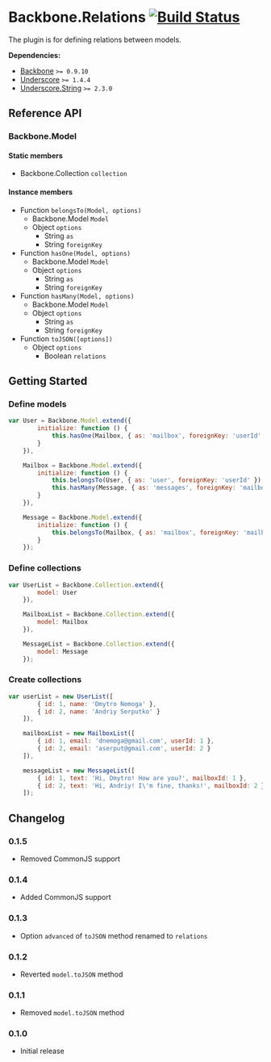﻿[lnk]: https://travis-ci.org/DreamTheater/Backbone.Relations
[img]: https://secure.travis-ci.org/DreamTheater/Backbone.Relations.png

# Backbone.Relations [![Build Status][img]][lnk]
The plugin is for defining relations between models.

**Dependencies:**

  - [Backbone](https://github.com/documentcloud/backbone) `>= 0.9.10`
  - [Underscore](https://github.com/documentcloud/underscore) `>= 1.4.4`
  - [Underscore.String](https://github.com/epeli/underscore.string) `>= 2.3.0`

## Reference API
### Backbone.Model
#### Static members
  - Backbone.Collection `collection`

#### Instance members
  - Function `belongsTo(Model, options)`
    - Backbone.Model `Model`
    - Object `options`
      - String `as`
      - String `foreignKey`
  - Function `hasOne(Model, options)`
    - Backbone.Model `Model`
    - Object `options`
      - String `as`
      - String `foreignKey`
  - Function `hasMany(Model, options)`
    - Backbone.Model `Model`
    - Object `options`
      - String `as`
      - String `foreignKey`
  - Function `toJSON([options])`
    - Object `options`
      - Boolean `relations`

## Getting Started
### Define models
```js
var User = Backbone.Model.extend({
        initialize: function () {
            this.hasOne(Mailbox, { as: 'mailbox', foreignKey: 'userId' });
        }
    }),

    Mailbox = Backbone.Model.extend({
        initialize: function () {
            this.belongsTo(User, { as: 'user', foreignKey: 'userId' });
            this.hasMany(Message, { as: 'messages', foreignKey: 'mailboxId' });
        }
    }),

    Message = Backbone.Model.extend({
        initialize: function () {
            this.belongsTo(Mailbox, { as: 'mailbox', foreignKey: 'mailboxId' });
        }
    });
```

### Define collections
```js
var UserList = Backbone.Collection.extend({
        model: User
    }),

    MailboxList = Backbone.Collection.extend({
        model: Mailbox
    }),

    MessageList = Backbone.Collection.extend({
        model: Message
    });
```

### Create collections
```js
var userList = new UserList([
        { id: 1, name: 'Dmytro Nemoga' },
        { id: 2, name: 'Andriy Serputko' }
    ]),

    mailboxList = new MailboxList([
        { id: 1, email: 'dnemoga@gmail.com', userId: 1 },
        { id: 2, email: 'aserput@gmail.com', userId: 2 }
    ]),

    messageList = new MessageList([
        { id: 1, text: 'Hi, Dmytro! How are you?', mailboxId: 1 },
        { id: 2, text: 'Hi, Andriy! I\'m fine, thanks!', mailboxId: 2 }
    ]);
```

## Changelog
### 0.1.5
  - Removed CommonJS support

### 0.1.4
  - Added CommonJS support

### 0.1.3
  - Option `advanced` of `toJSON` method renamed to `relations`

### 0.1.2
  - Reverted `model.toJSON` method

### 0.1.1
  - Removed `model.toJSON` method

### 0.1.0
  - Initial release
